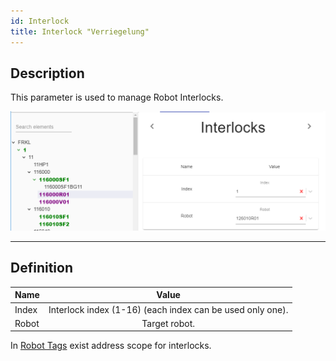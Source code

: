 ```yaml
---
id: Interlock
title: Interlock "Verriegelung"
--- 
```


## Description

This parameter is used to manage Robot Interlocks.

![img](../../../assets/docs/configuration/robots/Interlock.jpg)

---

## Definition

| Name              |      Value
| -------------     | :-----------:
| Index             | Interlock index (1-16) (each index can be used only one).               
| Robot             | Target robot.  

In [Robot Tags](../../generation/tags/Robots) exist address scope for interlocks.
